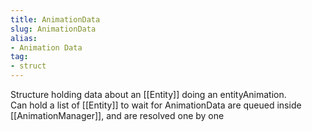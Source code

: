 ```yaml
---
title: AnimationData
slug: AnimationData
alias: 
- Animation Data
tag: 
- struct
---
```

Structure holding data about an [[Entity]] doing an entityAnimation.\
Can hold a list of [[Entity]] to wait for
AnimationData are queued inside [[AnimationManager]], and are resolved one by one
